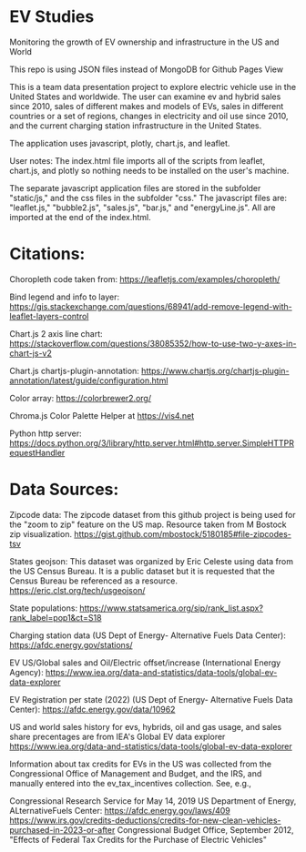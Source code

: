 # EV Studies
Monitoring the growth of EV ownership and infrastructure in the US and World

This repo is using JSON files instead of MongoDB for Github Pages View

This is a team data presentation project to explore electric vehicle use in the United States and worldwide. The user can examine ev and hybrid sales since 2010, sales of different makes and models of EVs, sales in different countries or a set of regions, changes in electricity and oil use since 2010, and the current charging station infrastructure in the United States.

The application uses javascript, plotly, chart.js, and leaflet. 

User notes:
The index.html file imports all of the scripts from leaflet, chart.js, and plotly so nothing needs to be installed on the user's machine.

The separate javascript application files are stored in the subfolder "static/js," and the css files in the subfolder "css." The javascript files are: "leaflet.js," "bubble2.js", "sales.js", "bar.js," and "energyLine.js". All are imported at the end of the index.html.


# Citations:
Choropleth code taken from: https://leafletjs.com/examples/choropleth/

Bind legend and info to layer: https://gis.stackexchange.com/questions/68941/add-remove-legend-with-leaflet-layers-control

Chart.js 2 axis line chart: https://stackoverflow.com/questions/38085352/how-to-use-two-y-axes-in-chart-js-v2

Chart.js chartjs-plugin-annotation:
https://www.chartjs.org/chartjs-plugin-annotation/latest/guide/configuration.html

Color array: https://colorbrewer2.org/

Chroma.js Color Palette Helper at https://vis4.net

Python http server: https://docs.python.org/3/library/http.server.html#http.server.SimpleHTTPRequestHandler

# Data Sources:

Zipcode data: The zipcode dataset from this github project is being used for the "zoom to zip" feature on the US map. Resource taken from M Bostock zip visualization. https://gist.github.com/mbostock/5180185#file-zipcodes-tsv

States geojson: This dataset was organized by Eric Celeste using data from the US Census Bureau. It is a public dataset but it is requested that the Census Bureau be referenced as a resource. https://eric.clst.org/tech/usgeojson/

State populations: https://www.statsamerica.org/sip/rank_list.aspx?rank_label=pop1&ct=S18

Charging station data (US Dept of Energy- Alternative Fuels Data Center): https://afdc.energy.gov/stations/

EV US/Global sales and Oil/Electric offset/increase (International Energy Agency): https://www.iea.org/data-and-statistics/data-tools/global-ev-data-explorer

EV Registration per state (2022) (US Dept of Energy- Alternative Fuels Data Center): https://afdc.energy.gov/data/10962

US and world sales history for evs, hybrids, oil and gas usage, and sales share precentages are from IEA's Global EV data explorer https://www.iea.org/data-and-statistics/data-tools/global-ev-data-explorer

Information about tax credits for EVs in the US was collected from the Congressional Office of Management and Budget, and the IRS, and manually entered into the ev_tax_incentives collection. See, e.g.,

Congressional Research Service for May 14, 2019 US Department of Energy, ALternativeFuels Center: https://afdc.energy.gov/laws/409
https://www.irs.gov/credits-deductions/credits-for-new-clean-vehicles-purchased-in-2023-or-after Congressional Budget Office, September 2012, "Effects of Federal Tax Credits for the Purchase of Electric Vehicles"
